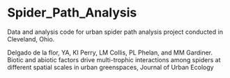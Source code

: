 # Spider_Path_Analysis

Data and analysis code for urban spider path analysis project conducted in Cleveland, Ohio.

Delgado de la flor, YA, KI Perry, LM Collis, PL Phelan, and MM Gardiner. Biotic and abiotic factors drive multi-trophic interactions among spiders at different spatial scales in urban greenspaces, Journal of Urban Ecology
